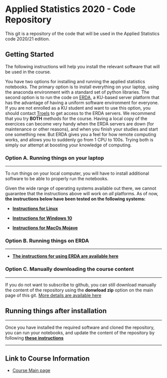 # Applied Statistics 2020 - Code Repository

This git is a repository of the code that will be used in the Applied Statistics code 2020/21 edition.

## Getting Started

The following instructions will help you install the relevant software that will be used in the course.

You have two options for installing and running the applied statistics notebooks. The primary option is to install everything on your laptop, using the anaconda environment with a standard set of python libraries. The second option is to run the code on [ERDA](https://erda.ku.dk), a KU-based server platform that has the advantage of having a uniform software environment for everyone. If you are not enrolled as a KU student and want to use this option, you should contact [Troels](mailto:petersen@nbi.dk) to get access to the ERDA servers.
We recommend that you try __BOTH__ methods for the course. Having a local copy of the exercices can become very handy when the ERDA servers are down (for maintenance or other reasons), and when you finish your studies and start one something new. But ERDA gives you a feel for how remote computing works, and allows you to suddenly go from 1 CPU to 100s. Trying both is simply our attempt at boosting your knowledge of computing.


### Option A. Running things on your laptop
---

To run things on your local computer, you will have to install additional software to be able to properly run the notebooks.

Given the wide range of operating systems available out there, we cannot guarantee that the instructions above will work on _all_ platforms. As of now, __the instructions below have been tested on the following systems:__

* [__Instructions for Linux__](./docs/install_instruction_linux.md)

* [__Instructions for Windows 10__](./docs/install_instruction_windows10.md)

* [__Instructions for MacOs Mojave__](./docs/install_instruction_macos_mojave.md)


### Option B. Running things on ERDA
---

* [__The instructions for using ERDA are available here__](./docs/install_instruction_erda.md)


### Option C. Manually downloading the course content
---

If you do not want to subscribe to github, you can still download manually the content of the repository using the __donwload zip__ option on the main page of this git. [More details are available here]('./docs/manual_copy_of_code.md')


## Running things after installation
---

Once you have installed the required software and cloned the repository, you can run your notebooks, and update the content of the repository by following [__these instructions__](./docs/running_after_install.md)


---

## Link to Course Information

*	[Course Main page](https://www.nbi.dk/~petersen/Teaching/AppliedStatistics2020.html)
